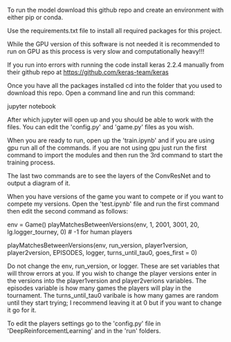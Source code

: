 To run the model download this github repo and create an environment with either pip or conda.

Use the requirements.txt file to install all required packages for this project.

While the GPU version of this software is not needed it is recommended to run on GPU as this process is very slow and computationally heavy!!!

If you run into errors with running the code install keras 2.2.4 manually from their github repo at https://github.com/keras-team/keras

Once you have all the packages installed cd into the folder that you used to download this repo. Open a command line and run this command:

jupyter notebook

After which jupyter will open up and you should be able to work with the files. You can edit the 'config.py' and 'game.py' files as you wish.

When you are ready to run, open up the 'train.ipynb' and if you are using gpu run all of the commands. if you are not using gpu just run the first command to import the modules and then run the 3rd command to start the training process.

The last two commands are to see the layers of the ConvResNet and to output a diagram of it.

When you have versions of the game you want to compete or if you want to compete my versions. Open the 'test.ipynb' file and run the first command then edit the second command as follows:

env = Game()
playMatchesBetweenVersions(env, 1, 2001, 3001, 20, lg.logger_tourney, 0) # -1 for human players

playMatchesBetweenVersions(env, run_version, player1version, player2version, EPISODES, logger, turns_until_tau0, goes_first = 0)

Do not change the env, run_version, or logger. These are set variables that will throw errors at you. If you wish to change the player versions enter in the versions into the player1version and player2verions variables. The episodes variable is how many games the players will play in the tournament. The turns_until_tau0 varibale is how many games are random until they start trying; I recommend leaving it at 0 but if you want to change it go for it.

To edit the players settings go to the 'config.py' file in 'DeepReinforcementLearning' and in the 'run' folders.